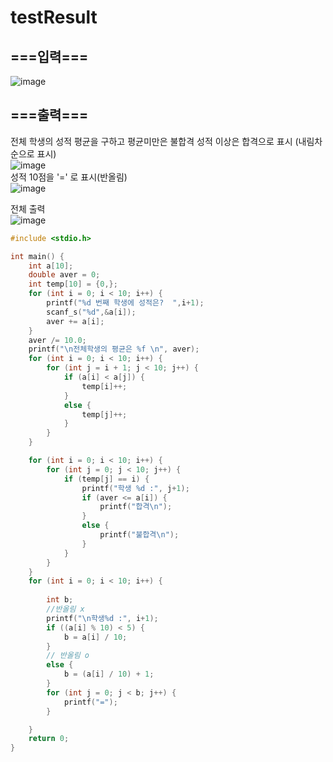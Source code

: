 # testResult
## ===입력===
![image](https://user-images.githubusercontent.com/88232976/196567894-c6001fdd-ce20-4386-a448-750f27aff941.png)
## ===출력===
전체 학생의 성적 평균을 구하고 평균미만은 불합격 성적 이상은 합격으로 표시
(내림차순으로 표시)   
![image](https://user-images.githubusercontent.com/88232976/196568279-4434b098-1ec6-47b7-bf96-1ee95eea6958.png)   
성적 10점을 '=' 로 표시(반올림)   
![image](https://user-images.githubusercontent.com/88232976/196568455-62aff37a-9409-453f-b181-2edd2f54c023.png)   

전체 출력   
![image](https://user-images.githubusercontent.com/88232976/196567919-a2b13518-b4c7-4c74-a27e-ac94162d50b3.png)   

``` C
#include <stdio.h>

int main() {
	int a[10];
	double aver = 0;
	int temp[10] = {0,};
	for (int i = 0; i < 10; i++) {
		printf("%d 번째 학생에 성적은?  ",i+1);
		scanf_s("%d",&a[i]);
		aver += a[i];
	}
	aver /= 10.0;
	printf("\n전체학생의 평균은 %f \n", aver);
	for (int i = 0; i < 10; i++) {
		for (int j = i + 1; j < 10; j++) {
			if (a[i] < a[j]) {
				temp[i]++;
			}
			else {
				temp[j]++;
			}
		}
	}

	for (int i = 0; i < 10; i++) {
		for (int j = 0; j < 10; j++) {
			if (temp[j] == i) {
				printf("학생 %d :", j+1);
				if (aver <= a[i]) {
					printf("합격\n");
				}
				else {
					printf("불합격\n");
				}
			}
		}
	}
	for (int i = 0; i < 10; i++) {
		
		int b;
		//반올림 x
		printf("\n학생%d :", i+1);
		if ((a[i] % 10) < 5) {
			b = a[i] / 10;
		}
		// 반올림 o
		else {
			b = (a[i] / 10) + 1;
		}
		for (int j = 0; j < b; j++) {
			printf("=");
		}

	}
	return 0;
}
```
